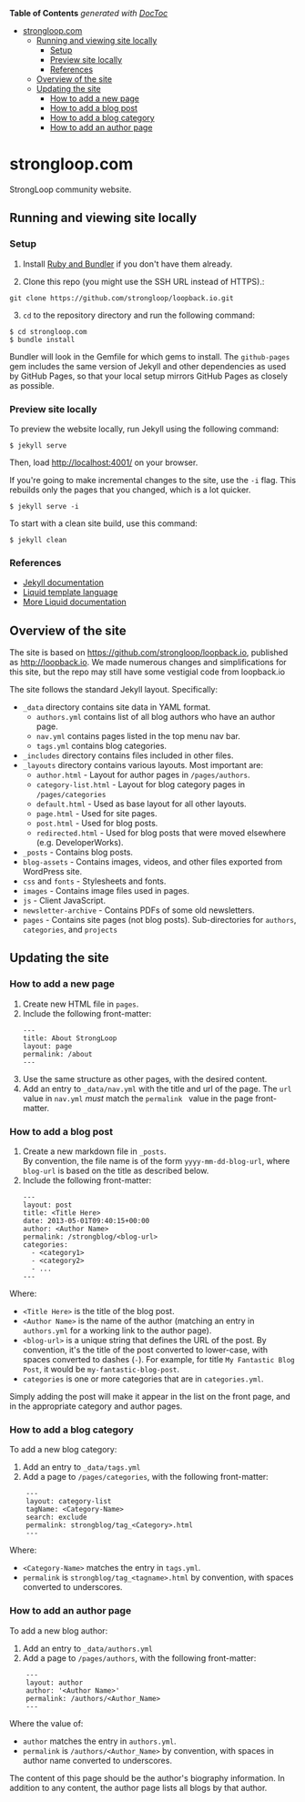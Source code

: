 <!-- START doctoc generated TOC please keep comment here to allow auto update -->
<!-- DON'T EDIT THIS SECTION, INSTEAD RE-RUN doctoc TO UPDATE -->
**Table of Contents**  *generated with [DocToc](https://github.com/thlorenz/doctoc)*

- [strongloop.com](#strongloopcom)
  - [Running and viewing site locally](#running-and-viewing-site-locally)
    - [Setup](#setup)
    - [Preview site locally](#preview-site-locally)
    - [References](#references)
  - [Overview of the site](#overview-of-the-site)
  - [Updating the site](#updating-the-site)
    - [How to add a new page](#how-to-add-a-new-page)
    - [How to add a blog post](#how-to-add-a-blog-post)
    - [How to add a blog category](#how-to-add-a-blog-category)
    - [How to add an author page](#how-to-add-an-author-page)

<!-- END doctoc generated TOC please keep comment here to allow auto update -->

# strongloop.com

StrongLoop community website.

## Running and viewing site locally

###  Setup

1. Install [Ruby and Bundler](https://help.github.com/articles/setting-up-your-pages-site-locally-with-jekyll/) if you don't have them already.

2. Clone this repo (you might use the SSH URL instead of HTTPS).:
```
git clone https://github.com/strongloop/loopback.io.git
```
3. `cd` to the repository directory and run the following command:
```
$ cd strongloop.com
$ bundle install
```

Bundler will look in the Gemfile for which gems to install. The `github-pages` gem includes the same version of Jekyll and other dependencies as used by GitHub Pages, so that your local setup mirrors GitHub Pages as closely as possible.

### Preview site locally

To preview the website locally, run Jekyll using the following command:

```
$ jekyll serve
```

Then, load [http://localhost:4001/](http://localhost:4001/) on your browser.

If you're going to make incremental changes to the site, use the `-i` flag.
This rebuilds only the pages that you changed, which is a lot quicker.

```
$ jekyll serve -i
```

To start with a clean site build, use this command:

```
$ jekyll clean
```

### References

- [Jekyll documentation](http://jekyllrb.com/docs/home/)
- [Liquid template language](http://shopify.github.io/liquid/)
- [More Liquid documentation](https://help.shopify.com/themes/liquid)

## Overview of the site

The site is based on https://github.com/strongloop/loopback.io, published as http://loopback.io.
We made numerous changes and simplifications for this site, but the repo may still have some vestigial
code from loopback.io

The site follows the standard Jekyll layout.  Specifically:
- `_data` directory contains site data in YAML format.  
  - `authors.yml` contains list of all blog authors who have an author page.
  - `nav.yml` contains pages listed in the top menu nav bar.
  - `tags.yml` contains blog categories.
- `_includes` directory contains files included in other files.
- `_layouts` directory contains various layouts.  Most important are:
  - `author.html` - Layout for author pages in `/pages/authors`.
  - `category-list.html` - Layout for blog category pages in `/pages/categories`
  - `default.html` - Used as base layout for all other layouts.
  - `page.html` - Used for site pages.
  - `post.html` - Used for blog posts.
  - `redirected.html` - Used for blog posts that were moved elsewhere (e.g. DeveloperWorks).
- `_posts` - Contains blog posts.
- `blog-assets` - Contains images, videos, and other files exported from WordPress site.
- `css` and `fonts` - Stylesheets and fonts.
- `images` - Contains image files used in pages.
- `js` - Client JavaScript.
- `newsletter-archive` - Contains PDFs of some old newsletters.
- `pages` - Contains site pages (not blog posts). Sub-directories for `authors`, `categories`, and `projects`

## Updating the site

### How to add a new page

1. Create new HTML file in `pages`.  
1. Include the following front-matter:
    ```
    ---
    title: About StrongLoop
    layout: page
    permalink: /about
    ---
    ```
1. Use the same structure as other pages, with the desired content.
1. Add an entry to `_data/nav.yml` with the title and url of the page.  The `url` value in `nav.yml` _must_ match the `permalink ` value in the page front-matter.

### How to add a blog post

1. Create a new markdown file in `_posts`.  
By convention, the file name is of the form `yyyy-mm-dd-blog-url`, where `blog-url` is based on the title as described below.
1. Include the following front-matter:
    ```
    ---
    layout: post
    title: <Title Here>
    date: 2013-05-01T09:40:15+00:00
    author: <Author Name>
    permalink: /strongblog/<blog-url>
    categories:
      - <category1>
      - <category2>
      - ...
    ---
    ```
Where:
- `<Title Here>` is the title of the blog post.
- `<Author Name>` is the name of the author (matching an entry in `authors.yml` for a working link to the author page).
- `<blog-url>` is a unique string that defines the URL of the post.  By convention, it's the title of the post converted to lower-case, with spaces converted to dashes (`-`).  For example, for title `My Fantastic Blog Post`, it would be `my-fantastic-blog-post`.
- `categories` is one or more categories that are in `categories.yml`.

Simply adding the post will make it appear in the list on the front page, and in the appropriate category and author pages.

### How to add a blog category

To add a new blog category:
1. Add an entry to `_data/tags.yml`
1. Add a page to `/pages/categories`, with the following front-matter:
```
    ---
    layout: category-list
    tagName: <Category-Name>
    search: exclude
    permalink: strongblog/tag_<Category>.html
    ---
```
Where:
- `<Category-Name>` matches the entry in `tags.yml`.
- `permalink` is `strongblog/tag_<tagname>.html` by convention, with spaces converted to underscores.

### How to add an author page

To add a new blog author:
1. Add an entry to `_data/authors.yml`
1. Add a page to `/pages/authors`, with the following front-matter:
```
    ---
    layout: author
    author: '<Author Name>'
    permalink: /authors/<Author_Name>
    ---
```
Where the value of:
- `author` matches the entry in `authors.yml`.
- `permalink` is `/authors/<Author_Name>` by convention, with spaces in author name converted to underscores.

The content of this page should be the author's biography information.  In addition to any content, the author page lists all blogs by that author.
